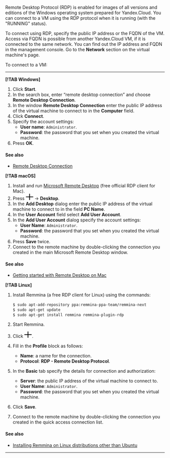 Remote Desktop Protocol (RDP) is enabled for images of all versions and editions of the Windows operating system prepared for Yandex.Cloud. You can connect to a VM using the RDP protocol when it is running (with the "RUNNING" status).

To connect using RDP, specify the public IP address or the FQDN of the VM. Access via FQDN is possible from another Yandex.Cloud VM, if it is connected to the same network. You can find out the IP address and FQDN in the management console. Go to the **Network** section on the virtual machine's page.

To connect to a VM:

---

**[!TAB Windows]**

1. Click **Start**.
2. In the search box, enter <q>remote desktop connection</q> and choose **Remote Desktop Connection**.
3. In the window **Remote Desktop Connection** enter the public IP address of the virtual machine to connect to in the **Computer** field.
4. Click **Connect**.
5. Specify the account settings:
    - **User name**: `Administrator`.
    - **Password**: the password that you set when you created the virtual machine.
6. Press **OK**.

#### See also

- [Remote Desktop Connection](https://support.microsoft.com/en-US/help/17463/windows-7-connect-to-another-computer-remote-desktop-connection)

**[!TAB macOS]**

1. Install and run [Microsoft Remote Desktop](https://itunes.apple.com/app/microsoft-remote-desktop/id1295203466) (free official RDP client for Mac).
2. Press ![image](../_assets/plus.svg) → **Desktop**.
3. In the **Add Desktop** dialog enter the public IP address of the virtual machine to connect to in the field **PC Name**.
4. In the **User Account** field select **Add User Account**.
5. In the **Add User Account** dialog specify the account settings:
    - **User Name**: `Administrator`.
    - **Password**: the password that you set when you created the virtual machine.
6. Press **Save** twice.
7. Connect to the remote machine by double-clicking the connection you created in the main Microsoft Remote Desktop window.

#### See also

- [Getting started with Remote Desktop on Mac](https://docs.microsoft.com/en-US/windows-server/remote/remote-desktop-services/clients/remote-desktop-mac)

**[!TAB Linux]**

1. Install Remmina (a free RDP client for Linux) using the commands:

    ```
    $ sudo apt-add-repository ppa:remmina-ppa-team/remmina-next
    $ sudo apt-get update
    $ sudo apt-get install remmina remmina-plugin-rdp
    ```

2. Start Remmina.

3. Click ![image](../_assets/plus.svg).

4. Fill in the **Profile** block as follows:
    - **Name**: a name for the connection.
    - **Protocol**: **RDP - Remote Desktop Protocol**.

5. In the **Basic** tab specify the details for connection and authorization:
    - **Server**: the public IP address of the virtual machine to connect to.
    - **User Name**: `Administrator`.
    - **Password**: the password that you set when you created the virtual machine.

6. Click **Save**.

7. Connect to the remote machine by double-clicking the connection you created in the quick access connection list.

#### See also

- [Installing Remmina on Linux distributions other than Ubuntu](https://remmina.org/how-to-install-remmina/)

---

